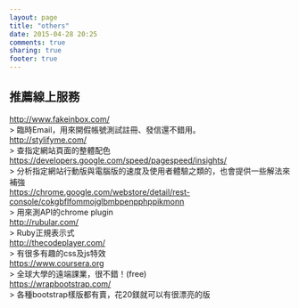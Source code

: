 ```yaml
---
layout: page
title: "others"
date: 2015-04-28 20:25
comments: true
sharing: true
footer: true
---
```



<div id="blog-others">
  <h2>推薦線上服務</h2>
  <div class="re">
    <a href="http://www.fakeinbox.com/" target="_blank">http://www.fakeinbox.com/</a><br>
    > 臨時Email，用來開假帳號測試註冊、發信還不錯用。
  </div>
  <div class="re">
  <a href="http://stylifyme.com/" target="_blank">http://stylifyme.com/</a><br>
    > 查指定網站頁面的整體配色
  </div>
  <div class="re">
  <a href="https://developers.google.com/speed/pagespeed/insights/" target="_blank">https://developers.google.com/speed/pagespeed/insights/</a><br>
    > 分析指定網站行動版與電腦版的速度及使用者體驗之類的，也會提供一些解法來補強
  </div>
  <div class="re">
  <a href="https://chrome.google.com/webstore/detail/rest-console/cokgbflfommojglbmbpenpphppikmonn" target="_blank">https://chrome.google.com/webstore/detail/rest-console/cokgbflfommojglbmbpenpphppikmonn</a><br>
    > 用來測API的chrome plugin
  </div>
  <div class="re">
  <a href="http://rubular.com/" target="_blank">http://rubular.com/</a><br>
    > Ruby正規表示式
  </div>
  <div class="re">
  <a href="http://thecodeplayer.com/" target="_blank">http://thecodeplayer.com/</a><br>
    > 有很多有趣的css及js特效
  </div>
  <div class="re">
  <a href="https://www.coursera.org" target="_blank">https://www.coursera.org</a><br>
    > 全球大學的遠端課業，很不錯！(free)
  </div>
  <div class="re">
  <a href="https://wrapbootstrap.com/" target="_blank">https://wrapbootstrap.com/</a><br>
    > 各種bootstrap樣版都有賣，花20鎂就可以有很漂亮的版
  </div>
</div>
